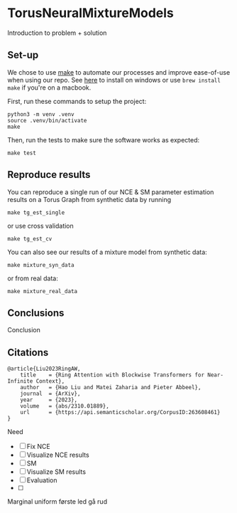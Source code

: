 # TorusNeuralMixtureModels
Introduction to problem + solution

## Set-up
We chose to use [make](https://www.gnu.org/software/make/) to automate our processes and improve ease-of-use when using our repo. See [here](https://stackoverflow.com/questions/32127524/how-to-install-and-use-make-in-windows) to install on windows or use ```brew install make``` if you're on a macbook.

First, run these commands to setup the project:
```
python3 -m venv .venv
source .venv/bin/activate
make
```

Then, run the tests to make sure the software works as expected:
```
make test
```

## Reproduce results
You can reproduce a single run of our NCE & SM parameter estimation results on a Torus Graph from synthetic data by running
```
make tg_est_single
```
or use cross validation
```
make tg_est_cv
```

You can also see our results of a mixture model from synthetic data:
```
make mixture_syn_data
```

or from real data:
```
make mixture_real_data
```


## Conclusions
Conclusion

## Citations
```
@article{Liu2023RingAW,
    title    = {Ring Attention with Blockwise Transformers for Near-Infinite Context},
    author   = {Hao Liu and Matei Zaharia and Pieter Abbeel},
    journal  = {ArXiv},
    year     = {2023},
    volume   = {abs/2310.01889},
    url      = {https://api.semanticscholar.org/CorpusID:263608461}
}
```

Need 
- [ ] Fix NCE
- [ ] Visualize NCE results
- [ ] SM
- [ ] Visualize SM results
- [ ] Evaluation
- [ ] 

Marginal uniform første led gå rud